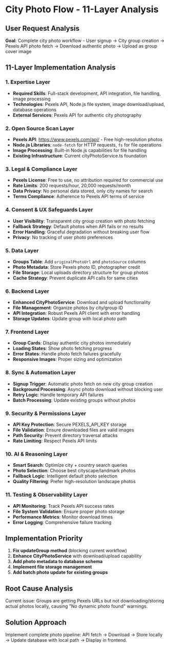 # City Photo Flow - 11-Layer Analysis

## User Request Analysis
**Goal**: Complete city photo workflow - User signup → City group creation → Pexels API photo fetch → Download authentic photo → Upload as group cover image

## 11-Layer Implementation Analysis

### 1. **Expertise Layer**
- **Required Skills**: Full-stack development, API integration, file handling, image processing
- **Technologies**: Pexels API, Node.js file system, image download/upload, database operations
- **External Services**: Pexels API for authentic city photography

### 2. **Open Source Scan Layer**
- **Pexels API**: https://www.pexels.com/api/ - Free high-resolution photos
- **Node.js Libraries**: `node-fetch` for HTTP requests, `fs` for file operations
- **Image Processing**: Built-in Node.js capabilities for file handling
- **Existing Infrastructure**: Current cityPhotoService.ts foundation

### 3. **Legal & Compliance Layer**
- **Pexels License**: Free to use, no attribution required for commercial use
- **Rate Limits**: 200 requests/hour, 20,000 requests/month
- **Data Privacy**: No personal data stored, only city names for search
- **Terms Compliance**: Adherence to Pexels API terms of service

### 4. **Consent & UX Safeguards Layer**
- **User Visibility**: Transparent city group creation with photo fetching
- **Fallback Strategy**: Default photos when API fails or no results
- **Error Handling**: Graceful degradation without breaking user flow
- **Privacy**: No tracking of user photo preferences

### 5. **Data Layer**
- **Groups Table**: Add `originalPhotoUrl` and `photoSource` columns
- **Photo Metadata**: Store Pexels photo ID, photographer credit
- **File Storage**: Local uploads directory structure for group photos
- **Cache Strategy**: Prevent duplicate API calls for same cities

### 6. **Backend Layer**
- **Enhanced CityPhotoService**: Download and upload functionality
- **File Management**: Organize photos by city/group ID
- **API Integration**: Robust Pexels API client with error handling
- **Storage Updates**: Update group with local photo path

### 7. **Frontend Layer**
- **Group Cards**: Display authentic city photos immediately
- **Loading States**: Show photo fetching progress
- **Error States**: Handle photo fetch failures gracefully
- **Responsive Images**: Proper sizing and optimization

### 8. **Sync & Automation Layer**
- **Signup Trigger**: Automatic photo fetch on new city group creation
- **Background Processing**: Async photo download without blocking user
- **Retry Logic**: Handle temporary API failures
- **Batch Processing**: Update existing groups without photos

### 9. **Security & Permissions Layer**
- **API Key Protection**: Secure PEXELS_API_KEY storage
- **File Validation**: Ensure downloaded files are valid images
- **Path Security**: Prevent directory traversal attacks
- **Rate Limiting**: Respect Pexels API limits

### 10. **AI & Reasoning Layer**
- **Smart Search**: Optimize city + country search queries
- **Photo Selection**: Choose best cityscape/landmark photos
- **Fallback Logic**: Intelligent default photo selection
- **Quality Filtering**: Prefer high-resolution landscape photos

### 11. **Testing & Observability Layer**
- **API Monitoring**: Track Pexels API success rates
- **File System Validation**: Ensure proper photo storage
- **Performance Metrics**: Monitor download times
- **Error Logging**: Comprehensive failure tracking

## Implementation Priority
1. **Fix updateGroup method** (blocking current workflow)
2. **Enhance CityPhotoService** with download/upload capability
3. **Add photo metadata to database schema**
4. **Implement file storage management**
5. **Add batch photo update for existing groups**

## Root Cause Analysis
Current issue: Groups are getting Pexels URLs but not downloading/storing actual photos locally, causing "No dynamic photo found" warnings.

## Solution Approach
Implement complete photo pipeline: API fetch → Download → Store locally → Update database with local path → Display in frontend.
